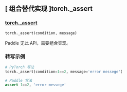 ## [ 组合替代实现 ]torch._assert

### [torch._assert](https://pytorch.org/docs/stable/generated/torch._assert.html)

```python
torch._assert(condition, message)
```

Paddle 无此 API，需要组合实现。

### 转写示例

```python
# PyTorch 写法
torch._assert(condition=1==2, message='error messege')

# Paddle 写法
assert 1==2, 'error messege'
```
